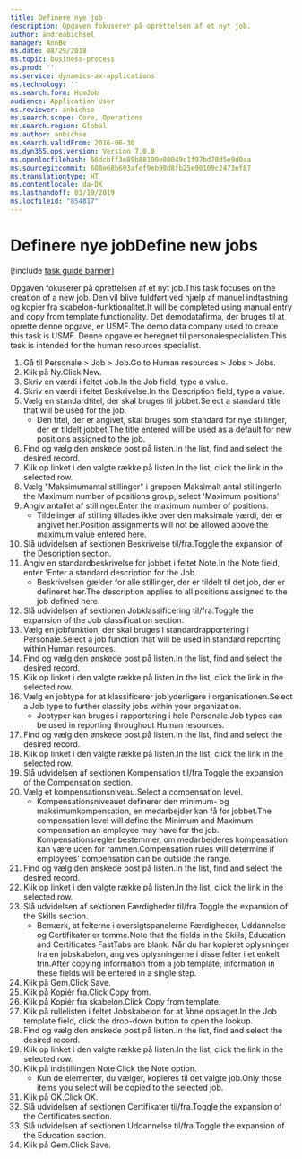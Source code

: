 ```yaml
---
title: Definere nye job
description: Opgaven fokuserer på oprettelsen af et nyt job.
author: andreabichsel
manager: AnnBe
ms.date: 08/29/2018
ms.topic: business-process
ms.prod: ''
ms.service: dynamics-ax-applications
ms.technology: ''
ms.search.form: HcmJob
audience: Application User
ms.reviewer: anbichse
ms.search.scope: Core, Operations
ms.search.region: Global
ms.author: anbichse
ms.search.validFrom: 2016-06-30
ms.dyn365.ops.version: Version 7.0.0
ms.openlocfilehash: 66dcbff3e89b88100e80049c1f97bd78d5e9d0aa
ms.sourcegitcommit: 608e68b603afef9eb98d8fb25e90109c2473ef87
ms.translationtype: HT
ms.contentlocale: da-DK
ms.lasthandoff: 03/19/2019
ms.locfileid: "854817"
---
```

# <a name="define-new-jobs"></a><span data-ttu-id="489cb-103">Definere nye job</span><span class="sxs-lookup"><span data-stu-id="489cb-103">Define new jobs</span></span>

[!include [task guide banner](../../includes/task-guide-banner.md)]

<span data-ttu-id="489cb-104">Opgaven fokuserer på oprettelsen af et nyt job.</span><span class="sxs-lookup"><span data-stu-id="489cb-104">This task focuses on the creation of a new job.</span></span> <span data-ttu-id="489cb-105">Den vil blive fuldført ved hjælp af manuel indtastning og kopier fra skabelon-funktionalitet.</span><span class="sxs-lookup"><span data-stu-id="489cb-105">It will be completed using manual entry and copy from template functionality.</span></span> <span data-ttu-id="489cb-106">Det demodatafirma, der bruges til at oprette denne opgave, er USMF.</span><span class="sxs-lookup"><span data-stu-id="489cb-106">The demo data company used to create this task is USMF.</span></span> <span data-ttu-id="489cb-107">Denne opgave er beregnet til personalespecialisten.</span><span class="sxs-lookup"><span data-stu-id="489cb-107">This task is intended for the human resources specialist.</span></span>

1. <span data-ttu-id="489cb-108">Gå til Personale > Job > Job.</span><span class="sxs-lookup"><span data-stu-id="489cb-108">Go to Human resources > Jobs > Jobs.</span></span>
2. <span data-ttu-id="489cb-109">Klik på Ny.</span><span class="sxs-lookup"><span data-stu-id="489cb-109">Click New.</span></span>
3. <span data-ttu-id="489cb-110">Skriv en værdi i feltet Job.</span><span class="sxs-lookup"><span data-stu-id="489cb-110">In the Job field, type a value.</span></span>
4. <span data-ttu-id="489cb-111">Skriv en værdi i feltet Beskrivelse.</span><span class="sxs-lookup"><span data-stu-id="489cb-111">In the Description field, type a value.</span></span>
5. <span data-ttu-id="489cb-112">Vælg en standardtitel, der skal bruges til jobbet.</span><span class="sxs-lookup"><span data-stu-id="489cb-112">Select a standard title that will be used for the job.</span></span> 
    * <span data-ttu-id="489cb-113">Den titel, der er angivet, skal bruges som standard for nye stillinger, der er tildelt jobbet.</span><span class="sxs-lookup"><span data-stu-id="489cb-113">The title entered will be used as a default for new positions assigned to the job.</span></span>  
6. <span data-ttu-id="489cb-114">Find og vælg den ønskede post på listen.</span><span class="sxs-lookup"><span data-stu-id="489cb-114">In the list, find and select the desired record.</span></span>
7. <span data-ttu-id="489cb-115">Klik op linket i den valgte række på listen.</span><span class="sxs-lookup"><span data-stu-id="489cb-115">In the list, click the link in the selected row.</span></span>
8. <span data-ttu-id="489cb-116">Vælg "Maksimumantal stillinger" i gruppen Maksimalt antal stillinger</span><span class="sxs-lookup"><span data-stu-id="489cb-116">In the Maximum number of positions group, select 'Maximum positions'</span></span>
9. <span data-ttu-id="489cb-117">Angiv antallet af stillinger.</span><span class="sxs-lookup"><span data-stu-id="489cb-117">Enter the maximum number of positions.</span></span> 
    * <span data-ttu-id="489cb-118">Tildelinger af stilling tillades ikke over den maksimale værdi, der er angivet her.</span><span class="sxs-lookup"><span data-stu-id="489cb-118">Position assignments will not be allowed above the maximum value entered here.</span></span>  
10. <span data-ttu-id="489cb-119">Slå udvidelsen af sektionen Beskrivelse til/fra.</span><span class="sxs-lookup"><span data-stu-id="489cb-119">Toggle the expansion of the Description section.</span></span>
11. <span data-ttu-id="489cb-120">Angiv en standardbeskrivelse for jobbet i feltet Note.</span><span class="sxs-lookup"><span data-stu-id="489cb-120">In the Note field, enter 'Enter a standard description for the Job.</span></span>
    * <span data-ttu-id="489cb-121">Beskrivelsen gælder for alle stillinger, der er tildelt til det job, der er defineret her.</span><span class="sxs-lookup"><span data-stu-id="489cb-121">The description applies to all positions assigned to the job defined here.</span></span>  
12. <span data-ttu-id="489cb-122">Slå udvidelsen af sektionen Jobklassificering til/fra.</span><span class="sxs-lookup"><span data-stu-id="489cb-122">Toggle the expansion of the Job classification section.</span></span>
13. <span data-ttu-id="489cb-123">Vælg en jobfunktion, der skal bruges i standardrapportering i Personale.</span><span class="sxs-lookup"><span data-stu-id="489cb-123">Select a job function that will be used in standard reporting within Human resources.</span></span>
14. <span data-ttu-id="489cb-124">Find og vælg den ønskede post på listen.</span><span class="sxs-lookup"><span data-stu-id="489cb-124">In the list, find and select the desired record.</span></span>
15. <span data-ttu-id="489cb-125">Klik op linket i den valgte række på listen.</span><span class="sxs-lookup"><span data-stu-id="489cb-125">In the list, click the link in the selected row.</span></span>
16. <span data-ttu-id="489cb-126">Vælg en jobtype for at klassificerer job yderligere i organisationen.</span><span class="sxs-lookup"><span data-stu-id="489cb-126">Select a Job type to further classify jobs within your organization.</span></span> 
    * <span data-ttu-id="489cb-127">Jobtyper kan bruges i rapportering i hele Personale.</span><span class="sxs-lookup"><span data-stu-id="489cb-127">Job types can be used in reporting throughout Human resources.</span></span>  
17. <span data-ttu-id="489cb-128">Find og vælg den ønskede post på listen.</span><span class="sxs-lookup"><span data-stu-id="489cb-128">In the list, find and select the desired record.</span></span>
18. <span data-ttu-id="489cb-129">Klik op linket i den valgte række på listen.</span><span class="sxs-lookup"><span data-stu-id="489cb-129">In the list, click the link in the selected row.</span></span>
19. <span data-ttu-id="489cb-130">Slå udvidelsen af sektionen Kompensation til/fra.</span><span class="sxs-lookup"><span data-stu-id="489cb-130">Toggle the expansion of the Compensation section.</span></span>
20. <span data-ttu-id="489cb-131">Vælg et kompensationsniveau.</span><span class="sxs-lookup"><span data-stu-id="489cb-131">Select a compensation level.</span></span>
    * <span data-ttu-id="489cb-132">Kompensationsniveauet definerer den minimum- og maksimumkompensation, en medarbejder kan få for jobbet.</span><span class="sxs-lookup"><span data-stu-id="489cb-132">The compensation level will define the Minimum and Maximum compensation an employee may have for the job.</span></span> <span data-ttu-id="489cb-133">Kompensationsregler bestemmer, om medarbejderes kompensation kan være uden for rammen.</span><span class="sxs-lookup"><span data-stu-id="489cb-133">Compensation rules will determine if employees' compensation can be outside the range.</span></span>  
21. <span data-ttu-id="489cb-134">Find og vælg den ønskede post på listen.</span><span class="sxs-lookup"><span data-stu-id="489cb-134">In the list, find and select the desired record.</span></span>
22. <span data-ttu-id="489cb-135">Klik op linket i den valgte række på listen.</span><span class="sxs-lookup"><span data-stu-id="489cb-135">In the list, click the link in the selected row.</span></span>
23. <span data-ttu-id="489cb-136">Slå udvidelsen af sektionen Færdigheder til/fra.</span><span class="sxs-lookup"><span data-stu-id="489cb-136">Toggle the expansion of the Skills section.</span></span>
    * <span data-ttu-id="489cb-137">Bemærk, at felterne i oversigtspanelerne Færdigheder, Uddannelse og Certifikater er tomme.</span><span class="sxs-lookup"><span data-stu-id="489cb-137">Note that the fields in the Skills, Education and Certificates FastTabs are blank.</span></span> <span data-ttu-id="489cb-138">Når du har kopieret oplysninger fra en jobskabelon, angives oplysningerne i disse felter i et enkelt trin.</span><span class="sxs-lookup"><span data-stu-id="489cb-138">After copying information from a job template, information in these fields will be entered in a single step.</span></span>   
24. <span data-ttu-id="489cb-139">Klik på Gem.</span><span class="sxs-lookup"><span data-stu-id="489cb-139">Click Save.</span></span>
25. <span data-ttu-id="489cb-140">Klik på Kopiér fra.</span><span class="sxs-lookup"><span data-stu-id="489cb-140">Click Copy from.</span></span>
26. <span data-ttu-id="489cb-141">Klik på Kopiér fra skabelon.</span><span class="sxs-lookup"><span data-stu-id="489cb-141">Click Copy from template.</span></span>
27. <span data-ttu-id="489cb-142">Klik på rullelisten i feltet Jobskabelon for at åbne opslaget.</span><span class="sxs-lookup"><span data-stu-id="489cb-142">In the Job template field, click the drop-down button to open the lookup.</span></span>
28. <span data-ttu-id="489cb-143">Find og vælg den ønskede post på listen.</span><span class="sxs-lookup"><span data-stu-id="489cb-143">In the list, find and select the desired record.</span></span>
29. <span data-ttu-id="489cb-144">Klik op linket i den valgte række på listen.</span><span class="sxs-lookup"><span data-stu-id="489cb-144">In the list, click the link in the selected row.</span></span>
30. <span data-ttu-id="489cb-145">Klik på indstillingen Note.</span><span class="sxs-lookup"><span data-stu-id="489cb-145">Click the Note option.</span></span>
    * <span data-ttu-id="489cb-146">Kun de elementer, du vælger, kopieres til det valgte job.</span><span class="sxs-lookup"><span data-stu-id="489cb-146">Only those items you select will be copied to the selected job.</span></span>    
31. <span data-ttu-id="489cb-147">Klik på OK.</span><span class="sxs-lookup"><span data-stu-id="489cb-147">Click OK.</span></span>
32. <span data-ttu-id="489cb-148">Slå udvidelsen af sektionen Certifikater til/fra.</span><span class="sxs-lookup"><span data-stu-id="489cb-148">Toggle the expansion of the Certificates section.</span></span>
33. <span data-ttu-id="489cb-149">Slå udvidelsen af sektionen Uddannelse til/fra.</span><span class="sxs-lookup"><span data-stu-id="489cb-149">Toggle the expansion of the Education section.</span></span>
34. <span data-ttu-id="489cb-150">Klik på Gem.</span><span class="sxs-lookup"><span data-stu-id="489cb-150">Click Save.</span></span>

